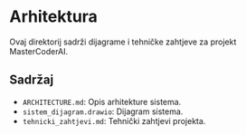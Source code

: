 # Arhitektura

Ovaj direktorij sadrži dijagrame i tehničke zahtjeve za projekt MasterCoderAI.

## Sadržaj

- `ARCHITECTURE.md`: Opis arhitekture sistema.
- `sistem_dijagram.drawio`: Dijagram sistema.
- `tehnicki_zahtjevi.md`: Tehnički zahtjevi projekta.